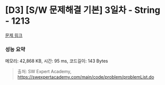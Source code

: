 # [D3] [S/W 문제해결 기본] 3일차 - String - 1213 

[문제 링크](https://swexpertacademy.com/main/code/problem/problemDetail.do?contestProbId=AV14P0c6AAUCFAYi) 

### 성능 요약

메모리: 42,868 KB, 시간: 95 ms, 코드길이: 143 Bytes



> 출처: SW Expert Academy, https://swexpertacademy.com/main/code/problem/problemList.do